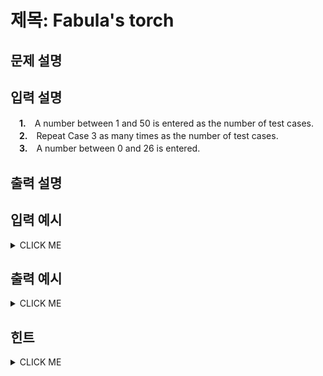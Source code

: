 # 제목: Fabula's torch

## 문제 설명




## 입력 설명
　**1.**　A number between 1 and 50 is entered as the number of test cases.<br>
　**2.**　Repeat Case 3 as many times as the number of test cases.<br>
　**3.**　A number between 0 and 26 is entered.<br>

## 출력 설명



## 입력 예시
<details><summary>CLICK ME</summary>
<pre>
<strong>1</strong>
<strong>3</strong>
<strong>5</strong><br>
</pre>
</details>

## 출력 예시
<details><summary>CLICK ME</summary>
<pre>
A
A<br>
 B
BAB
 B
BBB
BAB
BBB<br>
  C
 CBC
CBABC
 CBC
  C
CCCCC
CBBBC
CBABC
CBBBC
CCCCC<br>
END.
</pre>
</details>

## 힌트
<details><summary>CLICK ME</summary>
 NO HINT.
</details>
